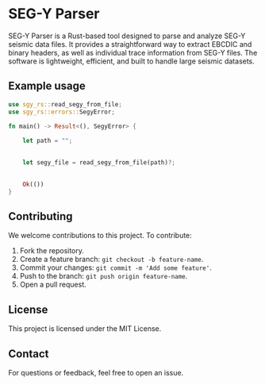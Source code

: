 # SEG-Y Parser

SEG-Y Parser is a Rust-based tool designed to parse and analyze SEG-Y seismic data files. It provides a straightforward way to extract EBCDIC and binary headers, as well as individual trace information from SEG-Y files. The software is lightweight, efficient, and built to handle large seismic datasets.





## Example usage

```rs
use sgy_rs::read_segy_from_file;
use sgy_rs::errors::SegyError;

fn main() -> Result<(), SegyError> {
 
    let path = "";

 
    let segy_file = read_segy_from_file(path)?;

  
    Ok(())
}
``` 

## Contributing

We welcome contributions to this project. To contribute:
1. Fork the repository.
2. Create a feature branch: `git checkout -b feature-name`.
3. Commit your changes: `git commit -m 'Add some feature'`.
4. Push to the branch: `git push origin feature-name`.
5. Open a pull request.

## License

This project is licensed under the MIT License. 

## Contact

For questions or feedback, feel free to open an issue.

